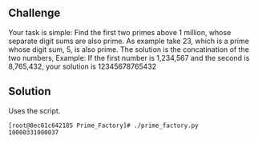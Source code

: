 ## Challenge
Your task is simple:
Find the first two primes above 1 million, whose separate digit sums are also prime.
As example take 23, which is a prime whose digit sum, 5, is also prime.
The solution is the concatination of the two numbers,
Example: If the first number is 1,234,567
and the second is 8,765,432,
your solution is 12345678765432

## Solution
Uses the script.
```
[root@8ec61c642185 Prime_Factory]# ./prime_factory.py 
10000331000037
```
